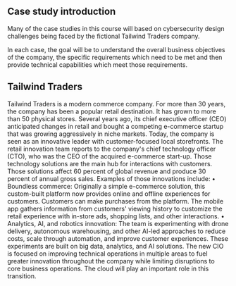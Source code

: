 ## Case study introduction

Many of the case studies in this course will based on cybersecurity design challenges being faced by the fictional Tailwind Traders company.

In each case, the goal will be to understand the overall business objectives of the company, the specific requirements which need to be met and then provide technical capabilities which meet those requirements.

## Tailwind Traders
 
Tailwind Traders is a modern commerce company. For more than 30 years, the company has been a popular retail destination. It has grown to more than 50 physical stores. Several years ago, its chief executive officer (CEO) anticipated changes in retail and bought a competing e-commerce startup that was growing aggressively in niche markets. Today, the company is seen as an innovative leader with customer-focused local storefronts. 
The retail innovation team reports to the company's chief technology officer (CTO), who was the CEO of the acquired e-commerce start-up. Those technology solutions are the main hub for interactions with customers. Those solutions affect 60 percent of global revenue and produce 30 percent of annual gross sales. Examples of those innovations include:
•	Boundless commerce: Originally a simple e-commerce solution, this custom-built platform now provides online and offline experiences for customers. Customers can make purchases from the platform. The mobile app gathers information from customers' viewing history to customize the retail experience with in-store ads, shopping lists, and other interactions.
•	Analytics, AI, and robotics innovation: The team is experimenting with drone delivery, autonomous warehousing, and other AI-led approaches to reduce costs, scale through automation, and improve customer experiences. These experiments are built on big data, analytics, and AI solutions.
The new CIO is focused on improving technical operations in multiple areas to fuel greater innovation throughout the company while limiting disruptions to core business operations. The cloud will play an important role in this transition.